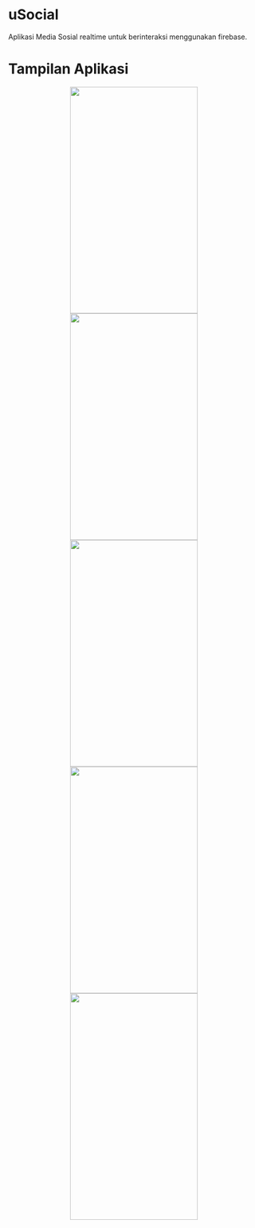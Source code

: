 # uSocial
Aplikasi Media Sosial realtime untuk berinteraksi menggunakan firebase.

# Tampilan Aplikasi
<p align="center">
  <img src="https://user-images.githubusercontent.com/31988876/95420886-75a51780-0966-11eb-9f2a-77880d20f42d.jpeg" width="256" height="455">
  <img src="https://user-images.githubusercontent.com/31988876/95420935-8fdef580-0966-11eb-86bf-0f2916ff2e00.jpeg" width="256" height="455">
  <img src="https://user-images.githubusercontent.com/31988876/95420960-9d947b00-0966-11eb-89d2-e1eb410303d8.jpeg" width="256" height="455">
  <img src="https://user-images.githubusercontent.com/31988876/95420983-a84f1000-0966-11eb-84a9-39d6066ce2d7.jpeg" width="256" height="455">
  <img src="https://user-images.githubusercontent.com/31988876/95421005-b2710e80-0966-11eb-993c-86c596cbc851.jpeg" width="256" height="455">
</p>
